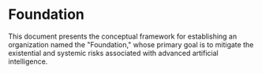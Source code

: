 # Foundation
This document presents the conceptual framework for establishing an organization named  the "Foundation," whose primary goal is to mitigate the existential and systemic risks  associated with advanced artificial intelligence.
